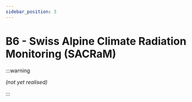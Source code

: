 ```yaml
---
sidebar_position: 3
---
```


# B6 - Swiss Alpine Climate Radiation Monitoring (SACRaM)

:::warning

*(not yet realised)*

:::